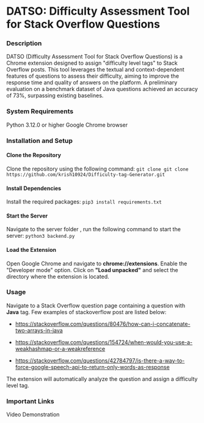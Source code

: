 # DATSO: Difficulty Assessment Tool for Stack Overflow Questions

### Description
DATSO (Difficulty Assessment Tool for Stack Overflow Questions) is a Chrome extension designed to assign "difficulty level tags" to Stack Overflow posts. This tool leverages the textual and context-dependent features of questions to assess their difficulty, aiming to improve the response time and quality of answers on the platform. A preliminary evaluation on a benchmark dataset of Java questions achieved an accuracy of 73%, surpassing existing baselines.

### System Requirements
Python 3.12.0 or higher
Google Chrome browser

### Installation and Setup
#### Clone the Repository
Clone the repository using the following command:
```git clone git clone https://github.com/krish10924/Difficulty-tag-Generator.git```

#### Install Dependencies
Install the required packages:
```pip3 install requirements.txt```

#### Start the Server
Navigate to the server folder , run the following command to start the server:
```python3 backend.py```

#### Load the Extension
Open Google Chrome and navigate to **chrome://extensions**.
Enable the "Developer mode" option.
Click on **"Load unpacked"** and select the directory where the extension is located.
### Usage
Navigate to a Stack Overflow question page containing a question with **Java** tag.
Few examples of stackoverflow post are listed below: 
- https://stackoverflow.com/questions/80476/how-can-i-concatenate-two-arrays-in-java
* https://stackoverflow.com/questions/154724/when-would-you-use-a-weakhashmap-or-a-weakreference
+ https://stackoverflow.com/questions/42784797/is-there-a-way-to-force-google-speech-api-to-return-only-words-as-response

The extension will automatically analyze the question and assign a difficulty level tag.
### Important Links
Video Demonstration
